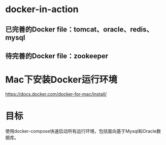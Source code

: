 # docker-in-action
## 已完善的Docker file：tomcat、oracle、redis、mysql
## 待完善的Docker file：zookeeper

# Mac下安装Docker运行环境
https://docs.docker.com/docker-for-mac/install/

# 目标
使用docker-compose快速启动所有运行环境，包括面向基于Mysql和Oracle数据库。
